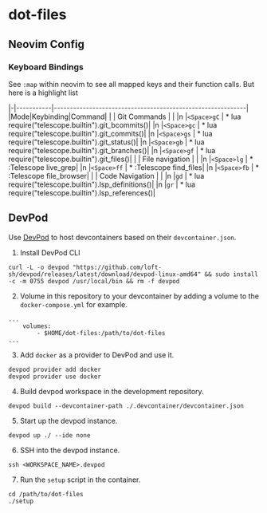 # dot-files

## Neovim Config

### Keyboard Bindings
See `:map` within neovim to see all mapped keys and their function calls.
But here is a highlight list

|-|-----------|------------------------------------------------------------|
|Mode|Keybinding|Command|
|   | Git Commands | |
|n  |`<Space>gC`  | * <Cmd>lua require("telescope.builtin").git_bcommits()<CR>|
|n  |`<Space>gc`  | * <Cmd>lua require("telescope.builtin").git_commits()<CR>|
|n  |`<Space>gs`  | * <Cmd>lua require("telescope.builtin").git_status()<CR>|
|n  |`<Space>gb`  | * <Cmd>lua require("telescope.builtin").git_branches()<CR>|
|n  |`<Space>gf`  | * <Cmd>lua require("telescope.builtin").git_files()<CR>|
|   | File navigation | |
|n  |`<Space>lg`  | * :Telescope live_grep<CR>|
|n  |`<Space>ff`  | * :Telescope find_files<CR>|
|n  |`<Space>fb`  | * :Telescope file_browser<CR>|
|   | Code Navigation | |
|n  |`gd`         | * <Cmd>lua require("telescope.builtin").lsp_definitions()<CR>|
|n  |`gr`         | * <Cmd>lua require("telescope.builtin").lsp_references()<CR>|

## DevPod
Use [DevPod](https://devpod.sh/docs/getting-started/install) to host devcontainers based on their `devcontainer.json`.

1. Install DevPod CLI
```
curl -L -o devpod "https://github.com/loft-sh/devpod/releases/latest/download/devpod-linux-amd64" && sudo install -c -m 0755 devpod /usr/local/bin && rm -f devpod
```

2. Volume in this repository to your devcontainer by adding a volume to the `docker-compose.yml` for example.
```
...
    volumes:
        - $HOME/dot-files:/path/to/dot-files
...
```

3. Add `docker` as a provider to DevPod and use it.
```
devpod provider add docker
devpod provider use docker
```

4. Build devpod workspace in the development repository.
```
devpod build --devcontainer-path ./.devcontainer/devcontainer.json
```

5. Start up the devpod instance.
```
devpod up ./ --ide none
```

6. SSH into the devpod instance.
```
ssh <WORKSPACE_NAME>.devpod
```

7. Run the `setup` script in the container.
```
cd /path/to/dot-files
./setup
```
